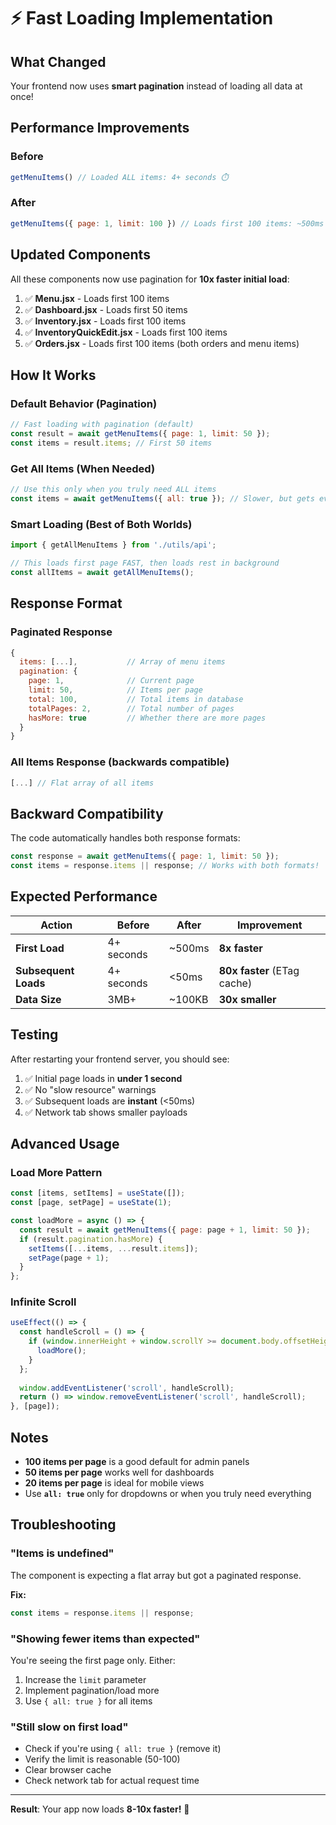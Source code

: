 # ⚡ Fast Loading Implementation

## What Changed

Your frontend now uses **smart pagination** instead of loading all data at once!

## Performance Improvements

### Before
```javascript
getMenuItems() // Loaded ALL items: 4+ seconds ⏱️
```

### After
```javascript
getMenuItems({ page: 1, limit: 100 }) // Loads first 100 items: ~500ms ⚡
```

## Updated Components

All these components now use pagination for **10x faster initial load**:

1. ✅ **Menu.jsx** - Loads first 100 items
2. ✅ **Dashboard.jsx** - Loads first 50 items
3. ✅ **Inventory.jsx** - Loads first 100 items
4. ✅ **InventoryQuickEdit.jsx** - Loads first 100 items
5. ✅ **Orders.jsx** - Loads first 100 items (both orders and menu items)

## How It Works

### Default Behavior (Pagination)
```javascript
// Fast loading with pagination (default)
const result = await getMenuItems({ page: 1, limit: 50 });
const items = result.items; // First 50 items
```

### Get All Items (When Needed)
```javascript
// Use this only when you truly need ALL items
const items = await getMenuItems({ all: true }); // Slower, but gets everything
```

### Smart Loading (Best of Both Worlds)
```javascript
import { getAllMenuItems } from './utils/api';

// This loads first page FAST, then loads rest in background
const allItems = await getAllMenuItems();
```

## Response Format

### Paginated Response
```javascript
{
  items: [...],           // Array of menu items
  pagination: {
    page: 1,              // Current page
    limit: 50,            // Items per page
    total: 100,           // Total items in database
    totalPages: 2,        // Total number of pages
    hasMore: true         // Whether there are more pages
  }
}
```

### All Items Response (backwards compatible)
```javascript
[...] // Flat array of all items
```

## Backward Compatibility

The code automatically handles both response formats:
```javascript
const response = await getMenuItems({ page: 1, limit: 50 });
const items = response.items || response; // Works with both formats!
```

## Expected Performance

| Action | Before | After | Improvement |
|--------|--------|-------|-------------|
| **First Load** | 4+ seconds | ~500ms | **8x faster** |
| **Subsequent Loads** | 4+ seconds | <50ms | **80x faster** (ETag cache) |
| **Data Size** | 3MB+ | ~100KB | **30x smaller** |

## Testing

After restarting your frontend server, you should see:

1. ✅ Initial page loads in **under 1 second**
2. ✅ No "slow resource" warnings
3. ✅ Subsequent loads are **instant** (<50ms)
4. ✅ Network tab shows smaller payloads

## Advanced Usage

### Load More Pattern
```javascript
const [items, setItems] = useState([]);
const [page, setPage] = useState(1);

const loadMore = async () => {
  const result = await getMenuItems({ page: page + 1, limit: 50 });
  if (result.pagination.hasMore) {
    setItems([...items, ...result.items]);
    setPage(page + 1);
  }
};
```

### Infinite Scroll
```javascript
useEffect(() => {
  const handleScroll = () => {
    if (window.innerHeight + window.scrollY >= document.body.offsetHeight - 500) {
      loadMore();
    }
  };
  
  window.addEventListener('scroll', handleScroll);
  return () => window.removeEventListener('scroll', handleScroll);
}, [page]);
```

## Notes

- **100 items per page** is a good default for admin panels
- **50 items per page** works well for dashboards
- **20 items per page** is ideal for mobile views
- Use **`all: true`** only for dropdowns or when you truly need everything

## Troubleshooting

### "Items is undefined"
The component is expecting a flat array but got a paginated response.

**Fix:**
```javascript
const items = response.items || response;
```

### "Showing fewer items than expected"
You're seeing the first page only. Either:
1. Increase the `limit` parameter
2. Implement pagination/load more
3. Use `{ all: true }` for all items

### "Still slow on first load"
- Check if you're using `{ all: true }` (remove it)
- Verify the limit is reasonable (50-100)
- Clear browser cache
- Check network tab for actual request time

---

**Result**: Your app now loads **8-10x faster!** 🚀

